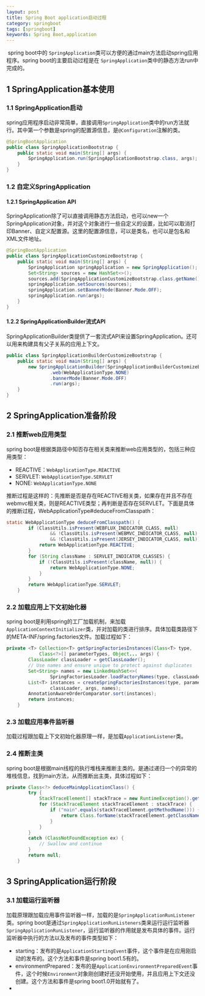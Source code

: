 ```yaml
---
layout: post
title: Spring Boot application启动过程
category: springboot
tags: [springboot]
keywords: Spring Boot,application
---
```

​
   spring boot中的 `SpringApplication`类可以方便的通过main方法启动spring应用程序。spring boot的主要启动过程是在 `SpringApplication`类中的静态方法run中完成的。

## 1 SpringApplication基本使用
### 1.1 SpringApplication启动
  spring应用程序启动非常简单，直接调用`SpringApplication`类中的run方法就行。其中第一个参数是spring的配置源信息，是`@Configuration`注解的类。
``` java
@SpringBootApplication
public class SpringApplicationBootstrap {
    public static void main(String[] args) {
        SpringApplication.run(SpringApplicationBootstrap.class, args);
    }
}
```
### 1.2 自定义SpringApplication
#### 1.2.1 SpringApplication API
  SpringApplication除了可以直接调用静态方法启动，也可以new一个SpringApplication对象，并对这个对象进行一些自定义的设置，比如可以取消打印Banner、自定义配置源。这里的配置源信息，可以是类名，也可以是包名和XML文件地址。
``` java
@SpringBootApplication
public class SpringApplicationCustomizeBootstrap {
    public static void main(String[] args) {
        SpringApplication springApplication = new SpringApplication();
        Set<String> sources = new HashSet<>();
        sources.add(SpringApplicationCustomizeBootstrap.class.getName());
        springApplication.setSources(sources);
        springApplication.setBannerMode(Banner.Mode.OFF);
        springApplication.run(args);
    }
}
```
#### 1.2.2 SpringApplicationBuilder流式API
  SpringApplicationBuilder类提供了一套流式API来设置SpringApplication。还可以用来构建具有父子关系的应用上下文。
``` java
public class SpringApplicationBuilderCustomizeBootstrap {
    public static void main(String[] args) {
        new SpringApplicationBuilder(SpringApplicationBuilderCustomizeBootstrap.class)
                .web(WebApplicationType.NONE)
                .bannerMode(Banner.Mode.OFF)
                .run(args);
    }
}
```
## 2 SpringApplication准备阶段
### 2.1 推断web应用类型
  spring boot是根据类路径中知否存在相关类来推断web应用类型的，包括三种应用类型：
* REACTIVE：`WebApplicationType.REACTIVE`
* SERVLET: `WebApplicationType.SERVLET`
* NONE: `WebApplicationType.NONE`

推断过程是这样的：先推断是否是存在REACTIVE相关类，如果存在并且不存在webmvc相关类，则是REACTIVE类型；再判断是否存在SERVLET。下面是具体的推断过程，WebApplicationType#deduceFromClasspath：
``` java
static WebApplicationType deduceFromClasspath() {
		if (ClassUtils.isPresent(WEBFLUX_INDICATOR_CLASS, null)
				&& !ClassUtils.isPresent(WEBMVC_INDICATOR_CLASS, null)
				&& !ClassUtils.isPresent(JERSEY_INDICATOR_CLASS, null)) {
			return WebApplicationType.REACTIVE;
		}
		for (String className : SERVLET_INDICATOR_CLASSES) {
			if (!ClassUtils.isPresent(className, null)) {
				return WebApplicationType.NONE;
			}
		}
		return WebApplicationType.SERVLET;
	}
```
### 2.2 加载应用上下文初始化器
 spring boot是利用spring的工厂加载机制，来加载`ApplicationContextInitializer`类，并对加载的类进行排序。具体加载类路径下的META-INF/spring.factories文件。加载过程如下：
``` java
private <T> Collection<T> getSpringFactoriesInstances(Class<T> type,
			Class<?>[] parameterTypes, Object... args) {
		ClassLoader classLoader = getClassLoader();
		// Use names and ensure unique to protect against duplicates
		Set<String> names = new LinkedHashSet<>(
				SpringFactoriesLoader.loadFactoryNames(type, classLoader));
		List<T> instances = createSpringFactoriesInstances(type, parameterTypes,
				classLoader, args, names);
		AnnotationAwareOrderComparator.sort(instances);
		return instances;
	}
```
### 2.3 加载应用事件监听器
 加载过程跟加载上下文初始化器原理一样，是加载`ApplicationListener`类。
### 2.4 推断主类
  spring boot是根据main线程的执行堆栈来推断主类的。是通过递归一个的异常的堆栈信息，找到main方法，从而推断出主类，具体过程如下：
``` java
private Class<?> deduceMainApplicationClass() {
		try {
			StackTraceElement[] stackTrace = new RuntimeException().getStackTrace();
			for (StackTraceElement stackTraceElement : stackTrace) {
				if ("main".equals(stackTraceElement.getMethodName())) {
					return Class.forName(stackTraceElement.getClassName());
				}
			}
		}
		catch (ClassNotFoundException ex) {
			// Swallow and continue
		}
		return null;
	}
```
## 3 SpringApplication运行阶段
### 3.1 加载运行监听器
  加载原理跟加载应用事件监听器一样，加载的是`SpringApplicationRunListener`类。spring boot是通过`SpringApplicationRunListeners`类来运行运行监听器`SpringApplicationRunListener`，运行监听器的作用就是发布具体的事件。运行监听器中执行的方法以及发布的事件类型如下：
* starting：发布的是`ApplicationStartingEvent`事件，这个事件是在应用刚启动的发布的。这个方法和事件是spring boot1.5有的。
* environmentPrepared：发布的是`ApplicationEnvironmentPreparedEvent`事件，这个时候`Environment`对象刚创建好还没开始使用，并且应用上下文还没创建。这个方法和事件是spring boot1.0开始就有了。
* 
